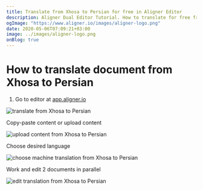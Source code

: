 ```yaml
---
title: Translate from Xhosa to Persian for free in Aligner Editor
description: Aligner Dual Editor Tutorial. How to translate for free from Xhosa to Persian. Aligner is multilingual document management platform. 
ogImage: "https://www.aligner.io/images/aligner-logo.png"
date: 2020-05-06T07:09:21+03:00
image: ../images/aligner-logo.png
onBlog: true
---
```


# How to translate document from Xhosa to Persian

1. Go to editor at [app.aligner.io](https://app.aligner.io "Aligner App web page")

![translate from Xhosa to Persian](../aligner-blank-editor.png "translate from Xhosa to Persian")

Copy-paste content or upload content

![upload content from Xhosa to Persian](../aligner-uploaded-document.png "upload content from Xhosa to Persian")

Choose desired language

![choose machine translation from Xhosa to Persian](../aligner-language-dropdown.png "choose machine translation from Xhosa to Persian")

Work and edit 2 documents in parallel

![edit translation from Xhosa to Persian](../aligner-double-sitded-editor.png "edit translation from Xhosa to Persian")

